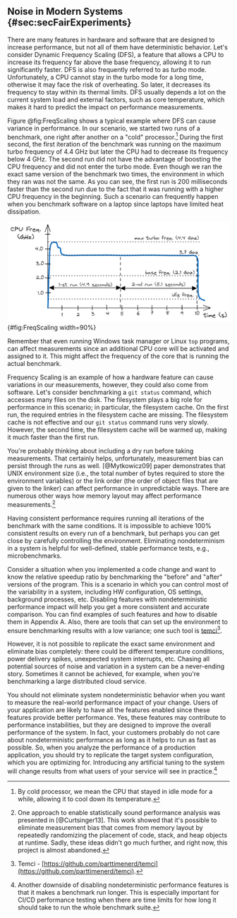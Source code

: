## Noise in Modern Systems {#sec:secFairExperiments}

There are many features in hardware and software that are designed to increase performance, but not all of them have deterministic behavior. Let's consider Dynamic Frequency Scaling (DFS), a feature that allows a CPU to increase its frequency far above the base frequency, allowing it to run significantly faster. DFS is also frequently referred to as *turbo* mode. Unfortunately, a CPU cannot stay in the turbo mode for a long time, otherwise it may face the risk of overheating. So later, it decreases its frequency to stay within its thermal limits. DFS usually depends a lot on the current system load and external factors, such as core temperature, which makes it hard to predict the impact on performance measurements.

Figure @fig:FreqScaling shows a typical example where DFS can cause variance in performance. In our scenario, we started two runs of a benchmark, one right after another on a "cold" processor.[^1] During the first second, the first iteration of the benchmark was running on the maximum turbo frequency of 4.4 GHz but later the CPU had to decrease its frequency below 4 GHz. The second run did not have the advantage of boosting the CPU frequency and did not enter the turbo mode. Even though we ran the exact same version of the benchmark two times, the environment in which they ran was not the same. As you can see, the first run is 200 milliseconds faster than the second run due to the fact that it was running with a higher CPU frequency in the beginning. Such a scenario can frequently happen when you benchmark software on a laptop since laptops have limited heat dissipation.

![Variance in performance caused by dynamic frequency scaling: the first run is 200 milliseconds faster than the second.](../../img/measurements/FreqScaling.jpg){#fig:FreqScaling width=90%}

Remember that even running Windows task manager or Linux `top` programs, can affect measurements since an additional CPU core will be activated and assigned to it. This might affect the frequency of the core that is running the actual benchmark.

Frequency Scaling is an example of how a hardware feature can cause variations in our measurements, however, they could also come from software. Let's consider benchmarking a `git status` command, which accesses many files on the disk. The filesystem plays a big role for performance in this scenario; in particular, the filesystem cache. On the first run, the required entries in the filesystem cache are missing. The filesystem cache is not effective and our `git status` command runs very slowly. However, the second time, the filesystem cache will be warmed up, making it much faster than the first run.

You're probably thinking about including a dry run before taking measurements. That certainly helps, unfortunately, measurement bias can persist through the runs as well. [@Mytkowicz09] paper demonstrates that UNIX environment size (i.e., the total number of bytes required to store the environment variables) or the link order (the order of object files that are given to the linker) can affect performance in unpredictable ways. There are numerous other ways how memory layout may affect performance measurements.[^2]

Having consistent performance requires running all iterations of the benchmark with the same conditions. It is impossible to achieve 100% consistent results on every run of a benchmark, but perhaps you can get close by carefully controlling the environment. Eliminating nondeterminism in a system is helpful for well-defined, stable performance tests, e.g., microbenchmarks. 

Consider a situation when you implemented a code change and want to know the relative speedup ratio by benchmarking the "before" and "after" versions of the program. This is a scenario in which you can control most of the variability in a system, including HW configuration, OS settings, background processes, etc. Disabling features with nondeterministic performance impact will help you get a more consistent and accurate comparison. You can find examples of such features and how to disable them in Appendix A. Also, there are tools that can set up the environment to ensure benchmarking results with a low variance; one such tool is [temci](https://github.com/parttimenerd/temci)[^14].

However, it is not possible to replicate the exact same environment and eliminate bias completely: there could be different temperature conditions, power delivery spikes, unexpected system interrupts, etc. Chasing all potential sources of noise and variation in a system can be a never-ending story. Sometimes it cannot be achieved, for example, when you're benchmarking a large distributed cloud service.

You should not eliminate system nondeterministic behavior when you want to measure the real-world performance impact of your change. Users of your application are likely to have all the features enabled since these features provide better performance. Yes, these features may contribute to performance instabilities, but they are designed to improve the overall performance of the system. In fact, your customers probably do not care about nondeterministic performance as long as it helps to run as fast as possible. So, when you analyze the performance of a production application, you should try to replicate the target system configuration, which you are optimizing for. Introducing any artificial tuning to the system will change results from what users of your service will see in practice.[^3]

[^1]: By cold processor, we mean the CPU that stayed in idle mode for a while, allowing it to cool down its temperature. 
[^2]: One approach to enable statistically sound performance analysis was presented in [@Curtsinger13]. This work showed that it's possible to eliminate measurement bias that comes from memory layout by repeatedly randomizing the placement of code, stack, and heap objects at runtime. Sadly, these ideas didn't go much further, and right now, this project is almost abandoned.
[^3]: Another downside of disabling nondeterministic performance features is that it makes a benchmark run longer. This is especially important for CI/CD performance testing when there are time limits for how long it should take to run the whole benchmark suite.
[^14]: Temci - [https://github.com/parttimenerd/temci](https://github.com/parttimenerd/temci).

